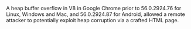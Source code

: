 A heap buffer overflow in V8 in Google Chrome prior to 56.0.2924.76 for Linux, Windows and Mac, and 56.0.2924.87 for Android, allowed a remote attacker to potentially exploit heap corruption via a crafted HTML page.